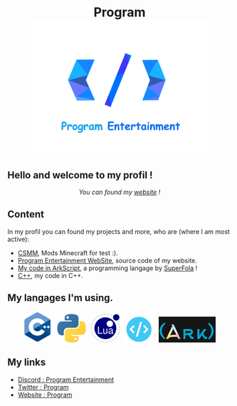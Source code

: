 <h1 align="center">
    Program<br>
    <img src="img/pe.png" width="400" height="300">
</h1>

## Hello and welcome to my profil !

<p align="center">
    <i>You can found my <a href="https://program132.github.io/main.html">website</a> !</i>
</p>

## Content

<p>In my profil you can found my projects and more, who are (where I am most active):
    <ul>
        <li><a href="https://github.com/Program132/PRC">CSMM</a>, Mods Minecraft for test :).</li>
        <li><a href="https://github.com/Program132/program132.github.io">Program Entertainment WebSite</a>, source code of my website.</li>
        <li><a href="https://github.com/Program132/ArkScript">My code in ArkScript</a>, a programming langage by <a href="https://github.com/SuperFola">SuperFola</a> !</li>
        <li><a href="https://github.com/Program132/C">C++</a>, my code in C++.</li>
    </ul>
</p>

## My langages I'm using.

<p align="center">
    <img width="64px" src="img/cpp.png" />&nbsp;&nbsp;
    <img width="64px" src="img/py.png" />&nbsp;&nbsp;
    <img width="64px" src="img/lua.png" />&nbsp;&nbsp;
    <img width="64px" src="img/Web.png" />&nbsp;&nbsp;
    <img width="128px" src="img/ArkScript.png" />
</p>

## My links

- [Discord : Program Entertainment](https://discord.gg/dkkPWZmS92 "Program Entertainment | Server Discord")
- [Twitter : Program](https://twitter.com/ScriptingbeyRBX "Program | Twitter")
- [Website : Program](https://program132.github.io/ "Program | Website")
